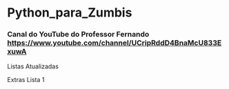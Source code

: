 # Python_para_Zumbis



### Canal do YouTube do Professor Fernando   https://www.youtube.com/channel/UCripRddD4BnaMcU833ExuwA 

Listas Atualizadas


Extras
Lista 1


